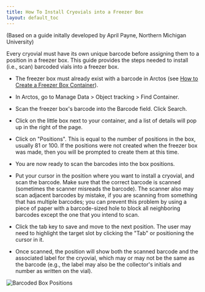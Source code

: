 ```yaml
---
title: How To Install Cryovials into a Freezer Box
layout: default_toc
---
```


(Based on a guide initally developed by April Payne, Northern Michigan University)

Every cryovial must have its own unique barcode before assigning them to a position in a freezer box. This guide provides the steps needed to install (i.e., scan) barcoded vials into a freezer box.

* The freezer box must already exist with a barcode in Arctos (see [How to Create a Freezer Box Container](https://github.com/ArctosDB/documentation-wiki/wiki/How-to-Create-a-Freezer-Box-Container)).

* In Arctos, go to Manage Data > Object tracking > Find Container.

* Scan the freezer box's barcode into the Barcode field. Click Search.

* Click on the little box next to your container, and a list of details will pop up in the right of the page.

* Click on "Positions". This is equal to the number of positions in the box, usually 81 or 100. If the positions were not created when the freezer box was made, then you will be prompted to create them at this time.

* You are now ready to scan the barcodes into the box positions.

* Put your cursor in the position where you want to install a cryovial, and scan the barcode. Make sure that the correct barcode is scanned (sometimes the scanner misreads the barcode). The scanner also may scan adjacent barcodes by mistake, if you are scanning from something that has multiple barcodes; you can prevent this problem by using a piece of paper with a barcode-sized hole to block all neighboring barcodes except the one that you intend to scan.

* Click the tab key to save and move to the next position. The user may need to highlight the target slot by clicking the "Tab" or positioning the cursor in it.

* Once scanned, the position will show both the scanned barcode and the associated label for the cryovial, which may or may not be the same as the barcode (e.g., the label may also be the collector's initials and number as written on the vial).

![Barcoded Box  Positions](https://github.com/ArctosDB/documentation-wiki/blob/master/tutorial_images/barcoded_box_positions.PNG)
